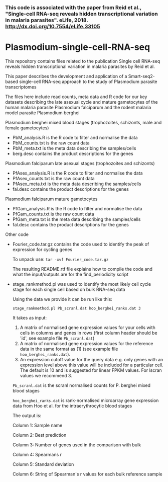 

### This code is associated with the paper from Reid et al., "Single-cell RNA-seq reveals hidden transcriptional variation in malaria parasites". eLife, 2018. http://dx.doi.org/10.7554/eLife.33105

# Plasmodium-single-cell-RNA-seq

This repository contains files related to the publication Single cell RNA-seq reveals hidden transcriptional variation in malaria parasites by Reid et al. 

This paper describes the development and application of a Smart-seq2-based single-cell RNA-seq approach to the study of Plasmodium parasite transcriptomes

The files here include read counts, meta data and R code for our key datasets describing the late asexual cycle and mature gametocytes of the human malaria parasite Plasmodium falciparum and the rodent malaria model parasite Plasmodium berghei

Plasmodium berghei mixed blood stages (trophozoites, schizonts, male and female gametocytes)

- PbM_analysis.R is the R code to filter and normalise the data
- PbM_counts.txt is the raw count data
- PbM_meta.txt is the meta data describing the samples/cells
- berg.desc contains the product descriptions for the genes

Plasmodium falciparum late asexual stages (trophozoites and schizonts)

- PfAsex_analysis.R is the R code to filter and normalise the data
- PfAsex_counts.txt is the raw count data
- PfAsex_meta.txt is the meta data describing the samples/cells
- fal.desc contains the product descriptions for the genes

Plasmodium falciparum mature gametocytes

- PfGam_analysis.R is the R code to filter and normalise the data
- PfGam_counts.txt is the raw count data
- PfGam_meta.txt is the meta data describing the samples/cells
- fal.desc contains the product descriptions for the genes

Other code

- Fourier_code.tar.gz contains the code used to identify the peak of expression for cycling genes

  To unpack use:
    `tar -xvf Fourier_code.tar.gz`
    
  The resulting README.rtf file explains how to compile the code and what the input/outputs are for the find_periodicity  script
  
- stage_rankmethod.pl was used to identify the most likely cell cycle stage for each single cell based on bulk RNA-seq data

  Using the data we provide it can be run like this:
  
  `stage_rankmethod.pl Pb_scranl.dat hoo_berghei_ranks.dat 3`

  It takes as input:
  
  1. A matrix of normalised gene expression values for your cells with cells in columns and genes in rows (first column header should be 'id', see example file `Pb_scranl.dat`)
  2. A matrix of normalised gene expression values for the reference data in the same format as (1) (see example file `hoo_berghei_ranks.dat`).
  3. An expression cutoff value for the query data e.g. only genes with an expression level above this value will be included for a particular cell. The default is 10 and is suggested for linear FPKM values. For lscran values we recommend 3.
  
  `Pb_scranl.dat` is the scranl normalised counts for P. berghei mixed blood stages
    
  `hoo_berghei_ranks.dat` is rank-normalised microarray gene expression data from Hoo et al. for the intraerythrocytic blood stages

  The output is:
  
    Column 1: Sample name

    Column 2: Best prediction

    Column 3: Number of genes used in the comparison with bulk

    Column 4: Spearmans r

    Column 5: Standard deviation

    Column 6: String of Spearman's r values for each bulk reference sample
  

